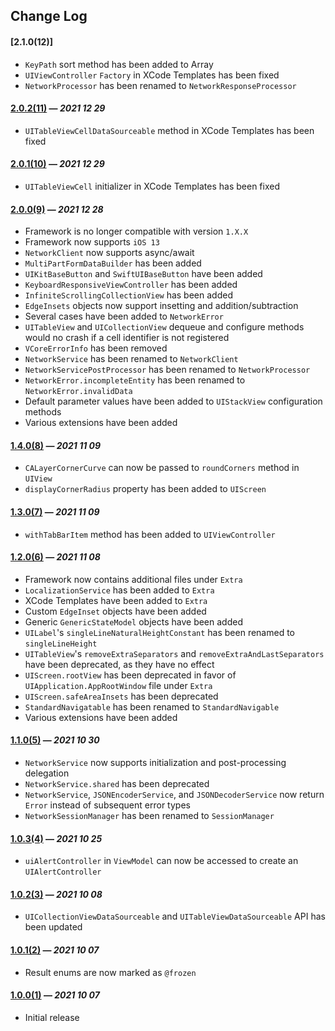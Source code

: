 ## Change Log

#### [2.1.0(12)]

- `KeyPath` sort method has been added to Array
- `UIViewController` `Factory` in XCode Templates has been fixed
- `NetworkProcessor` has been renamed to `NetworkResponseProcessor`

#### [2.0.2(11)](https://github.com/VakhoKontridze/VCore/releases/download/2.0.2/VCore.xcframework.zip) — *2021 12 29*

- `UITableViewCellDataSourceable` method in XCode Templates has been fixed

#### [2.0.1(10)](https://github.com/VakhoKontridze/VCore/releases/download/2.0.1/VCore.xcframework.zip) — *2021 12 29*

- `UITableViewCell` initializer in XCode Templates has been fixed

#### [2.0.0(9)](https://github.com/VakhoKontridze/VCore/releases/download/2.0.0/VCore.xcframework.zip) — *2021 12 28*

- Framework is no longer compatible with version `1.X.X`
- Framework now supports `iOS 13`
- `NetworkClient` now supports async/await
- `MultiPartFormDataBuilder` has been added
- `UIKitBaseButton` and `SwiftUIBaseButton` have been added
- `KeyboardResponsiveViewController` has been added
- `InfiniteScrollingCollectionView` has been added
- `EdgeInsets` objects now support insetting and addition/subtraction
- Several cases have been added to `NetworkError`
- `UITableView` and `UICollectionView` dequeue and configure methods would no crash if a cell identifier is not registered
- `VCoreErrorInfo` has been removed
- `NetworkService` has been renamed to `NetworkClient`
- `NetworkServicePostProcessor` has been renamed to `NetworkProcessor`
- `NetworkError.incompleteEntity` has been renamed to `NetworkError.invalidData`
- Default parameter values have been added to `UIStackView` configuration methods
- Various extensions have been added

#### [1.4.0(8)](https://github.com/VakhoKontridze/VCore/releases/download/1.4.0/VCore.xcframework.zip) — *2021 11 09*

- `CALayerCornerCurve` can now be passed to `roundCorners` method in `UIView`
- `displayCornerRadius` property has been added to `UIScreen`

#### [1.3.0(7)](https://github.com/VakhoKontridze/VCore/releases/download/1.3.0/VCore.xcframework.zip) — *2021 11 09*

- `withTabBarItem` method has been added to `UIViewController`

#### [1.2.0(6)](https://github.com/VakhoKontridze/VCore/releases/download/1.2.0/VCore.xcframework.zip) — *2021 11 08*

- Framework now contains additional files under `Extra`
- `LocalizationService` has been added to `Extra`
- XCode Templates have been added to `Extra`
- Custom `EdgeInset` objects have been added
- Generic `GenericStateModel` objects have been added
- `UILabel`'s `singleLineNaturalHeightConstant` has been renamed to `singleLineHeight`
- `UITableView`'s `removeExtraSeparators` and `removeExtraAndLastSeparators` have been deprecated, as they have no effect
- `UIScreen.rootView` has been deprecated in favor of `UIApplication.AppRootWindow` file under `Extra`
- `UIScreen.safeAreaInsets` has been deprecated
- `StandardNavigatable` has been renamed to `StandardNavigable`
- Various extensions have been added

#### [1.1.0(5)](https://github.com/VakhoKontridze/VCore/releases/download/1.1.0/VCore.xcframework.zip) — *2021 10 30*

- `NetworkService` now supports initialization and post-processing delegation
- `NetworkService.shared` has been deprecated
- `NetworkService`, `JSONEncoderService`, and `JSONDecoderService` now return `Error` instead of subsequent error types
- `NetworkSessionManager` has been renamed to `SessionManager`

#### [1.0.3(4)](https://github.com/VakhoKontridze/VCore/releases/download/1.0.3/VCore.xcframework.zip) — *2021 10 25*

- `uiAlertController` in `ViewModel` can now be accessed to create an `UIAlertController`

#### [1.0.2(3)](https://github.com/VakhoKontridze/VCore/releases/download/1.0.2/VCore.xcframework.zip) — *2021 10 08*

- `UICollectionViewDataSourceable` and `UITableViewDataSourceable` API has been updated

#### [1.0.1(2)](https://github.com/VakhoKontridze/VCore/releases/download/1.0.1/VCore.xcframework.zip) — *2021 10 07*

- Result enums are now marked as `@frozen`

#### [1.0.0(1)](https://github.com/VakhoKontridze/VCore/releases/download/1.0.0/VCore.xcframework.zip) — *2021 10 07*

- Initial release
